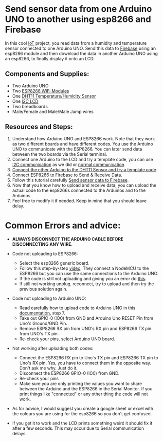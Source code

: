 # Send sensor data from one Arduino UNO to another using esp8266 and Firebase

In this cool [IoT](https://en.wikipedia.org/wiki/Internet_of_things) project, you read data from a humidity and temperature sensor connected to one Arduino UNO. Send this data to [Firebase](https://firebase.google.com/) using an esp8266 module and then download the data in another Arduino UNO using an esp8266, to finally display it onto an LCD. 

## Components and Supplies:
- Two Arduino UNO
- Two [ESP8266 WiFi Modules](https://en.wikipedia.org/wiki/ESP8266)
- One [DHT11 Temperature/Humidity Sensor](https://create.arduino.cc/projecthub/techno_z/dht11-temperature-humidity-sensor-98b03b)
- One [I2C LCD](https://create.arduino.cc/projecthub/arduino_uno_guy/i2c-liquid-crystal-displays-5b806c)
- Two breadboards
- Male/Female and Male/Male Jump wires

## Resources and Steps:

1.  Understand how Arduino UNO and ESP8266 work. Note that they work as two different boards and have different codes. You use the Arduino UNO to communicate with the ESP8266. You can later send data between the two boards via the Serial terminal.
2.  Connect one Arduino to the LCD and try a template code, you can use [I2C communication](https://create.arduino.cc/projecthub/arduino_uno_guy/i2c-liquid-crystal-displays-5b806c) as we did or [normal communication](https://www.arduino.cc/en/Tutorial/LibraryExamples/HelloWorld).
3.  [Connect the other Arduino to the DHT11 Sensor and try a template code](https://create.arduino.cc/projecthub/techno_z/dht11-temperature-humidity-sensor-98b03b).
4.  [Connect ESP8266 to Firebase to Send & Receive Data](https://create.arduino.cc/projecthub/pulasthi-Narada/connecting-esp8266-to-firebase-to-send-receive-data-4adf66).
5.  Follow this tutorial carefully [Send sensor data to Firebase](https://create.arduino.cc/projecthub/pulasthi-Narada/send-multiple-sensors-data-to-firebase-using-esp8266-f2f38b).
6.  Now that you know how to upload and receive data, you can upload the actual code to the esp8266s connected to the Arduinos and to the Arduinos.
7.  Feel free to modify it if needed. Keep in mind that you should leave delay.
   
# Common Errors and advice:

- **ALWAYS DISCONNECT THE ARDUINO CABLE BEFORE DISCONNECTING ANY WIRE.**

- Code not uploading to ESP8266:
  - Select the esp8266 generic board.
  - Follow this step-by-step [video](https://www.youtube.com/watch?v=ZJnpgYlelEA&t=0s). They connect a NodeMCU to the ESP8266 but you can use the same connections to the Arduino UNO.
  - If the code is still not uploading and giving you an error do [this](https://www.youtube.com/watch?v=tXmM03HMgeg).
  - If still not working unplug, reconnect, try to upload and then try the previous solution again.

- Code not uploading to Arduino UNO:
  -  Read carefully how to upload code to Arduino UNO in this [documentation](https://create.arduino.cc/projecthub/pulasthi-Narada/send-multiple-sensors-data-to-firebase-using-esp8266-f2f38b), step 7.
  -  Take out GPIO-0 (IO0) from GND and Arduino Uno RESET Pin from Uno's Ground/GND Pin.
  -  Remove ESP8266 RX pin from UNO's RX pin and ESP8266 TX pin from UNO's TX pin. 
  -  Re-check your pins, select Arduino UNO board.

- Not working after uploading both codes:
  - Connect the ESP8266 RX pin to Uno's TX pin and ESP8266 TX pin to Uno's RX pin. Yes, you have to connect them in the opposite way. Don't ask me why. Just do it.
  - Disconnect the ESP8266 GPIO-0 (IO0) from GND.
  - Re-check your pins
  - Make sure you are only printing the values you want to share between the Arduino and the ESP8266 in the Serial Monitor. If you print things like "connected" or any other thing the code will not work.

- As for advice, I would suggest you create a google sheet or excel with the colours you are using for the esp8266 so you don't get confused.
- If you get it to work and the LCD prints something weird it should fix it after a few seconds. This may occur due to Serial communication delays. 
  
